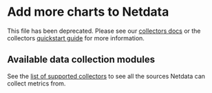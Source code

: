 # Add more charts to Netdata

This file has been deprecated. Please see our [collectors docs](../collectors/README.md) or the collectors [quickstart
guide](../collectors/QUICKSTART.md) for more information. 

## Available data collection modules

See the [list of supported collectors](../collectors/COLLECTORS.md) to see all the sources Netdata can collect metrics
from.
